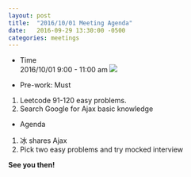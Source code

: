 ```yaml
---
layout: post
title:  "2016/10/01 Meeting Agenda"
date:   2016-09-29 13:30:00 -0500
categories: meetings
---
```


* Time  
2016/10/01 9:00 - 11:00 am <a target="_blank" href="https://calendar.google.com/calendar/event?action=TEMPLATE&amp;tmeid=N3JpbzZlcWpqbHV1Zm1uamJwMG10N2NiMWMgc2hhd24uY2hyaXMuZ2FvQG0&amp;tmsrc=shawn.chris.gao%40gmail.com"><img border="0" src="https://www.google.com/calendar/images/ext/gc_button1_en.gif"></a>  

* Pre-work: Must  
1. Leetcode 91-120 easy problems.  
2. Search Google for Ajax basic knowledge    

* Agenda  
1. 冰 shares Ajax  
2. Pick two easy problems and try mocked interview   

**See you then!**
